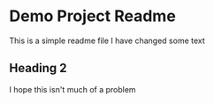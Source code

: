 # Demo Project Readme

This is a simple readme file
I have changed some text

## Heading 2

I hope this isn't much of a problem